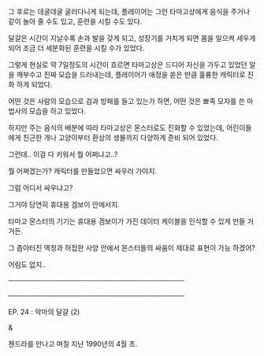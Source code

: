 그 후로는 데굴데굴 굴러다니게 되는데, 플레이어는 그런 타마고상에게 음식을 주거나 같이 놀아 줄 수도 있고, 훈련을 시킬 수도 있다.

달걀은 시간이 지날수록 손과 발을 갖게 되고, 성장기를 거치게 되면 몸을 일으켜 세우게 되어 조금 더 세분화된 훈련을 시킬 수가 있었다.

그렇게 현실로 약 7일정도의 시간이 흐르면 타마고상은 드디어 자신을 가두고 있었던 알을 깨부수고 진짜 모습을 드러내는데, 플레이어가 애정을 쏟은 만큼 훌륭한 캐릭터로 진화 하게 되었다.

어떤 것은 사람의 모습으로 검과 방패를 들고 있는가 하면, 어떤 것은 뾰족 모자를 쓴 마법사의 모습을 하고 있었다.

하지만 주는 음식의 배분에 따라 타마고상은 몬스터로도 진화할 수 있었는데, 어린이들에게 친근한 개나 고양이부터 환상의 생물까지 다양하게 준비 되어 있었다.

그런데.. 이걸 다 키워서 뭘 어쩌냐고..?

뭘 어쩌겠는가? 캐릭터를 만들었으면 싸우러 가야지.

그럼 어디서 싸우냐고?

그거야 당연히 휴대용 겜보이 안에서지.

타마고 몬스터의 기기는 휴대용 겜보이가 가진 데이터 케이블을 인식할 수 있게 만들 거거든. 

그 좁아터진 액정과 허접한 사양 안에서 몬스터들의 싸움이 제대로 표현이 가능 하겠어?

어림도 없지..

────────────────────────────────────

────────────────────────────────────

EP. 24 : 악마의 달걀 (2)

&

첸드라를 만나고 며칠 지난 1990년의 4월 초.